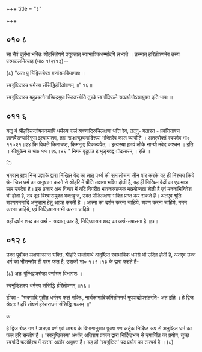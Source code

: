 +++
title = "८"

+++


## ०१० ८
सा चैवं दुर्लभा भक्तिः श्रीहरितोषणे प्रयुक्तात् स्वाभाविकधर्म्मादपि लभ्यते । तस्मात् हरितोषणमेव तस्य परमफलमित्याह (भा० १/२/१३)-- 

(८) "अतः पु भिद्विजश्रेष्ठा वर्णाश्रमविभागशः । 

स्वनुष्ठितस्य धर्मस्य संसिद्धिर्हरितोषणम् ॥” १६॥ 

स्वनुष्ठितस्य बहुप्रयत्नेनाच्छिद्रमुपः ज्जितस्येति तुच्छे स्वर्गादिफले सत्प्रयोगोऽसायुक्त इति भावः ॥ 


## ०११ ६
यद्य वं श्रीहरिसन्तोषकस्यापि धर्मस्य फलं श्रवणादिरुचिलक्षणा भत्ति रेव, तदनु- गतास्त - प्रवत्तिताश्च ज्ञानवैराग्यादिगुणा इत्यायातम्, तदा साक्षाच्छ्रवणादिरूपा भक्तिरेव काल व्यापीति । अतएवोक्तं स्वयमेव भा० ११०२१।२४ कि विधत्ते किमाचष्ट, किमनूद्य विकल्पयेत् । इत्यस्या हृदयं लोके नान्यो मवेद कश्चन । इति । श्रीशुकेन च भा० ११।२६।४६ " निगम वृदुपज ह भृङ्गवद्व ेदसारम् । इति । 

ि 

भगवान् ब्रह्म निज प्रज्ञाके द्वारा निखिल वेद का तात् पर्थ्य की समालोचना तीन वार करके यह ही निश्चय किये थे- जिस धर्म का अनुष्ठान करने से श्रीहरि में प्रीति लक्षणा भक्ति होती है, वह ही निखिल वेदों का एकमात्र सार उपदेश है। इस प्रकार अथ विचार में यदि विपरीत भावनात्याजक मन्नयोग्यता होती है एवं मननाभिनिवेश भी होता है, तब दृढ़ विश्वासयुक्त भक्तवृन्द, उक्त प्रीतिलक्षणा भक्ति प्राप्त कर सकते हैं। अतएव श्रुति श्रवणमननादि अनुष्ठान हेतु आग्रह करती है । आत्मा का दर्शन करना चाहिये, श्रवण करना चाहिये, मनन करना चाहिये, एवं निदिध्यासन भी करना चाहिये । 

यहाँ दर्शन शब्द का अर्थ - साक्षात् कार है, निदिध्यासन शब्द का अर्थ-उपासना है ॥७॥ 


## ०१२ ८
उक्त पूर्वोक्त लक्षणाक्रान्त भक्ति, श्रीहरि सन्तोषार्थ अनुष्ठित स्वाभाविक धर्मसे भी उदित होती है, अतएव उक्त धर्म का भीसन्तोष ही परम फल है, उसको भा० १।१।१३ के द्वारा कहते हैं- 

(८) अतः पुंम्भिद्वजश्रेष्ठा वर्णाश्रम विभागशः । 

स्वनुष्ठितस्य धर्मस्य संसिद्धि र्हरितोषणम् ॥१६॥ 

टीका - "श्रवणादि गृहीत धर्मस्य फलं भक्तिः, नार्थकामादिकमितीममर्थ मुपपाद्योपसंहरति- अत इति । हे द्विज श्रेष्टाः ! हरि तोषणं हरेराराधनं संसिद्धिः फलम् ॥" 


क 

हे द्विज श्रेष्ठ गण ! अतएव वर्ण एवं आश्रय के विभागानुसार पुरुष गण कर्तृक निर्दिष्ट रूप से अनुष्ठित धर्म का फल हरि सन्तोष है । 'स्वनुष्ठितस्य' अर्थात् अतिशय प्रयत्न द्वारा निर्दिष्टभाव से उपार्जित का प्रयोग, तुच्छ स्वर्गादि फलोद्देश्य में करना अतीव अयुक्त है। यह ही 'स्वनुष्ठित' पद प्रयोग का तात्पर्य है । (८) 
